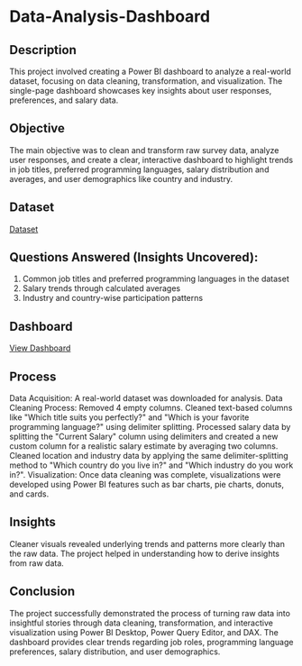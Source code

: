 # Data-Analysis-Dashboard

## Description

This project involved creating a Power BI dashboard to analyze a real-world dataset, focusing on data cleaning, transformation, and visualization. The single-page dashboard showcases key insights about user responses, preferences, and salary data.

## Objective

The main objective was to clean and transform raw survey data, analyze user responses, and create a clear, interactive dashboard to highlight trends in job titles, preferred programming languages, salary distribution and averages, and user demographics like country and industry.

## Dataset
<a href="https://github.com/deshpandeshefali/Data-Analysis-Dashboard/blob/main/Power%20BI%20-%20Final%20Project.xlsx">Dataset</a>

## Questions Answered (Insights Uncovered):

1. Common job titles and preferred programming languages in the dataset 
2. Salary trends through calculated averages 
3. Industry and country-wise participation patterns

## Dashboard
<a href="">View Dashboard</a>

## Process

Data Acquisition: A real-world dataset was downloaded for analysis.
Data Cleaning Process:
Removed 4 empty columns.
Cleaned text-based columns like "Which title suits you perfectly?" and "Which is your favorite programming language?" using delimiter splitting.
Processed salary data by splitting the "Current Salary" column using delimiters and created a new custom column for a realistic salary estimate by averaging two columns.
Cleaned location and industry data by applying the same delimiter-splitting method to "Which country do you live in?" and "Which industry do you work in?".
Visualization: Once data cleaning was complete, visualizations were developed using Power BI features such as bar charts, pie charts, donuts, and cards.

## Insights

Cleaner visuals revealed underlying trends and patterns more clearly than the raw data.
The project helped in understanding how to derive insights from raw data.

## Conclusion 

The project successfully demonstrated the process of turning raw data into insightful stories through data cleaning, transformation, and interactive visualization using Power BI Desktop, Power Query Editor, and DAX. The dashboard provides clear trends regarding job roles, programming language preferences, salary distribution, and user demographics.






